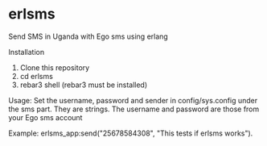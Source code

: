 # erlsms
Send SMS in Uganda with Ego sms using erlang

Installation
1. Clone this repository
3. cd erlsms
4. rebar3 shell (rebar3 must be installed)

Usage:
Set the username, password and sender in config/sys.config under the sms part. They are strings.
The username and password are those from your Ego sms account

Example:
erlsms_app:send("25678584308", "This tests if erlsms works").
